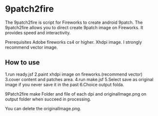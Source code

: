 9patch2fire
===========
The 9patch2fire is script for Fireworks to create android 9patch.
The 9patch2fire allows you to direct create 9patch image  on Fireworks. It provides speed and interactivity.

Prerequisites
Adobe fireworks cs4 or higher.
Xhdpi image.
I strongly recommend vector image.

How to use
------
1.run ready.jsf
2.paint xhdpi image on fireworks.(recommend vector)
3.cover content and patches area.
4.run make.jsf
5.Select save as original image if you never save it in the past
6.Choice output folda.

9Patch2fire make Folder and file of each dpi and originalImage.png on output folder when succeed in processing.

You can delete the originalImage.png.
